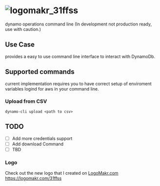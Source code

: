 # ![logomakr_31ffss](https://user-images.githubusercontent.com/3071208/42293899-9639c29e-7fdd-11e8-97de-aeaf65118d83.png)

dynamo operations command line (In development not production ready, use with caution.)

## Use Case 

provides a easy to use command line interface to interact with DynamoDb. 

## Supported commands

current implementation requires you to have correct setup of enviroment variables logind for aws in your command line.

### Upload from CSV 

```
dynamo-cli upload <path to csv>
```

## TODO

- [ ] Add more credentials support
- [ ] Add download Command
- [ ] TBD

### Logo

Check out the new logo that I created on <a href="http://logomakr.com" title="Logo Makr">LogoMakr.com</a> https://logomakr.com/31ffss

